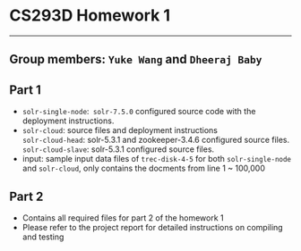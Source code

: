 # CS293D Homework 1
---
Group members: `Yuke Wang` and `Dheeraj Baby`
---

## Part 1
+  `solr-single-node`:` solr-7.5.0` configured source code with the deployment instructions.
+  `solr-cloud`: source files and deployment instructions <br/> 
   `solr-cloud-head`: solr-5.3.1 and zookeeper-3.4.6 configured source files.<br/>
   `solr-cloud-slave`: solr-5.3.1 configured source files.
+  input: sample input data files of `trec-disk-4-5` for both `solr-single-node` and `solr-cloud`, only contains the docments from line 1 ~ 100,000

## Part 2
+  Contains all required files for part 2 of the homework 1 <br/>
+  Please refer to the project report for detailed instructions on compiling and testing <br/>
